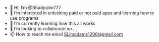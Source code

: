 - 👋 Hi, I’m @Shadyslim777
- 👀 I’m interested in unlocking paid or not paid apps and learning how to use programs
- 🌱 I’m currently learning how this all works
- 💞️ I’m looking to collaborate on ...
- 📫 How to reach me email SLimadams1206@gmail.com

<!---
Shadyslim777/Shadyslim777 is a ✨ special ✨ repository because its `README.md` (this file) appears on your GitHub profile.
You can click the Preview link to take a look at your changes.
--->
